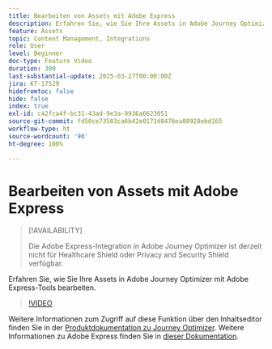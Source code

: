 ```yaml
---
title: Bearbeiten von Assets mit Adobe Express
description: Erfahren Sie, wie Sie Ihre Assets in Adobe Journey Optimizer mit Adobe Express-Tools bearbeiten.
feature: Assets
topic: Content Management, Integrations
role: User
level: Beginner
doc-type: Feature Video
duration: 300
last-substantial-update: 2025-03-27T00:00:00Z
jira: KT-17529
hidefromtoc: false
hide: false
index: true
exl-id: c42fca4f-bc31-43ad-9e3a-9936a6623051
source-git-commit: fd50ce73503ca6b42e0171d8476ea08928ebd165
workflow-type: ht
source-wordcount: '90'
ht-degree: 100%

---
```


# Bearbeiten von Assets mit Adobe Express

>[!AVAILABILITY]
>
>Die Adobe Express-Integration in Adobe Journey Optimizer ist derzeit nicht für Healthcare Shield oder Privacy and Security Shield verfügbar.

Erfahren Sie, wie Sie Ihre Assets in Adobe Journey Optimizer mit Adobe Express-Tools bearbeiten.

>[!VIDEO](https://video.tv.adobe.com/v/3455523/?learn=on&enablevpops)

Weitere Informationen zum Zugriff auf diese Funktion über den Inhaltseditor finden Sie in der [Produktdokumentation zu Journey Optimizer](https://experienceleague.adobe.com/de/docs/journey-optimizer/using/assets-images/express). Weitere Informationen zu Adobe Express finden Sie in [dieser Dokumentation](https://helpx.adobe.com/de/express/user-guide.html).
